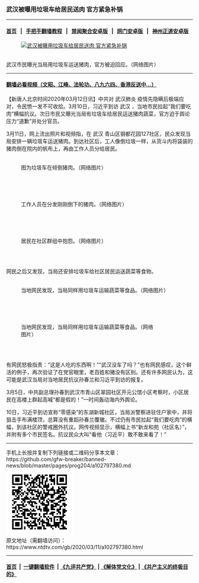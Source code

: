 ### 武汉被曝用垃圾车给居民送肉 官方紧急补锅
------------------------

#### [首页](https://github.com/gfw-breaker/banned-news/blob/master/README.md) &nbsp;&nbsp;|&nbsp;&nbsp; [手把手翻墙教程](https://github.com/gfw-breaker/guides/wiki) &nbsp;&nbsp;|&nbsp;&nbsp; [禁闻聚合安卓版](https://github.com/gfw-breaker/bn-android) &nbsp;&nbsp;|&nbsp;&nbsp; [网门安卓版](https://github.com/oGate2/oGate) &nbsp;&nbsp;|&nbsp;&nbsp; [神州正道安卓版](https://github.com/SzzdOgate/update) 



<div><div class="featured_image">
 <a href="https://i.ntdtv.com/assets/uploads/2020/03/ES0-KN7UMAALEoB-1.jpg" target="_blank">
  <figure>
   <img alt="武汉被曝用垃圾车给居民送肉 官方紧急补锅" src="https://i.ntdtv.com/assets/uploads/2020/03/ES0-KN7UMAALEoB-1-800x450.jpg"/>
  </figure><br/>
 </a>
 <span class="caption">
  武汉市民曝光当局用垃圾车运送猪肉，官方被迫回应。（网络图片）
 </span>
</div>
</div><hr/>

#### [翻墙必看视频（文昭、江峰、法轮功、八九六四、香港反送中...）](https://github.com/gfw-breaker/banned-news/blob/master/pages/link3.md)

<div><div class="post_content" itemprop="articleBody">
 <p>
  【新唐人北京时间2020年03月12日讯】中共对
  <ok href="https://www.ntdtv.com/gb/武汉肺炎.htm">
   武汉肺炎
  </ok>
  疫情先隐瞒后极端应对，令民愤一发不可收拾。3月10日，习近平到访
  <ok href="https://www.ntdtv.com/gb/武汉.htm">
   武汉
  </ok>
  ，当地市民拉起“我们要吃肉”横幅抗议。次日市民又曝光当局有垃圾车给居民运送猪肉蔬菜，官方迫于舆论压力“道歉”并处分官员。
 </p>
 <p>
  3月11日，网上流出照片和视频指，在
  <ok href="https://www.ntdtv.com/gb/武汉.htm">
   武汉
  </ok>
  青山区钢都花园127社区，民众发现当局安排一辆垃圾车运送猪肉。到达社区后，工人像倒垃圾一样，从货斗内将袋装的猪肉倒在院内的帆布上，再由工作人员分给居民。
 </p>
 <figure class="wp-caption aligncenter" id="attachment_102797383" style="width: 600px">
  <img alt="" class="size-medium wp-image-102797383" src="https://i.ntdtv.com/assets/uploads/2020/03/ES0-KN7UMAALEoB-600x800.jpg">
   <br/><figcaption class="wp-caption-text">
    图为垃圾车在倾倒猪肉。（网络图片）
   </figcaption><br/>
  </img>
 </figure><br/>
 <figure class="wp-caption aligncenter" id="attachment_102797385" style="width: 600px">
  <img alt="" class="size-medium wp-image-102797385" src="https://i.ntdtv.com/assets/uploads/2020/03/ES0-KN7UwAA87dr-600x800.jpg">
   <br/><figcaption class="wp-caption-text">
    工作人员在分发刚刚倒下的猪肉。（网络图片）
   </figcaption><br/>
  </img>
 </figure><br/>
 <figure class="wp-caption aligncenter" id="attachment_102797386" style="width: 600px">
  <img alt="" class="size-medium wp-image-102797386" src="https://i.ntdtv.com/assets/uploads/2020/03/ES0-KN8U4AE0C3I-600x1300.jpg"/>
  <br/><figcaption class="wp-caption-text">
   居民在社区群组中抱怨。（网络图片）
  </figcaption><br/>
 </figure><br/>
 <p>
  网民之后又发现，当局还安排垃圾车给社区居民运送蔬菜等食物。
 </p>
 <figure class="wp-caption aligncenter" id="attachment_102797387" style="width: 600px">
  <img alt="" class="size-medium wp-image-102797387" src="https://i.ntdtv.com/assets/uploads/2020/03/1583934689_d738-600x338.jpg"/>
  <br/><figcaption class="wp-caption-text">
   当地网民发现，当局同样用垃圾车运输蔬菜等食品。（网络图片）
  </figcaption><br/>
 </figure><br/>
 <figure class="wp-caption aligncenter" id="attachment_102797388" style="width: 359px">
  <img alt="" class="size-full wp-image-102797388" src="https://i.ntdtv.com/assets/uploads/2020/03/1583934919_72fe.jpg"/>
  <br/><figcaption class="wp-caption-text">
   当地网民发现，当局同样用垃圾车运输蔬菜等食品。（网络图片）
  </figcaption><br/>
 </figure><br/>
 <p>
  有网民怒极指责：“这是人吃的东西啊！”“武汉没车了吗？”也有网民感叹，这个鲜活的例子，再次验证了在党官眼里，老百姓和猪没有区别。还有许多网民认为，这可能是武汉当局对当地居民抗议孙春兰和习近平到访的报复。
 </p>
 <p>
  3月5日，中共副总理孙春到武汉市青山区翠园社区开元公馆小区考察时，小区居民在高楼上群起高喊“都是假的！”一时间轰动海内外舆论。
 </p>
 <p>
  10日，习近平到访宣称“零感染”的东湖新城社区，当局派警察进驻住户家中，并将狙击手布满楼顶，总算没有重蹈孙春兰覆辙。不过仍有市民拉起“我们要吃肉”的横幅，到该社区的警戒圈外抗议。网传视频显示，横幅上书“新龙和苑（社区名）”，并附有多个市民签名。抗议民众大叫“看他（习近平）敢不敢来看了！”
 </p>
</div></div>
<hr/>
手机上长按并复制下列链接或二维码分享本文章：<br/>
https://github.com/gfw-breaker/banned-news/blob/master/pages/prog204/a102797380.md <br/>
<a href='https://github.com/gfw-breaker/banned-news/blob/master/pages/prog204/a102797380.md'><img src='https://github.com/gfw-breaker/banned-news/blob/master/pages/prog204/a102797380.md.png'/></a> <br/>
原文地址（需翻墙访问）：https://www.ntdtv.com/gb/2020/03/11/a102797380.html


------------------------
#### [首页](https://github.com/gfw-breaker/banned-news/blob/master/README.md) &nbsp;|&nbsp; [一键翻墙软件](https://github.com/gfw-breaker/nogfw/blob/master/README.md) &nbsp;| [《九评共产党》](https://github.com/gfw-breaker/9ping.md/blob/master/README.md#九评之一评共产党是什么) | [《解体党文化》](https://github.com/gfw-breaker/jtdwh.md/blob/master/README.md) | [《共产主义的终极目的》](https://github.com/gfw-breaker/gczydzjmd.md/blob/master/README.md)


<img src='http://gfw-breaker.win/banned-news/pages/prog204/a102797380.md' width='0px' height='0px'/>